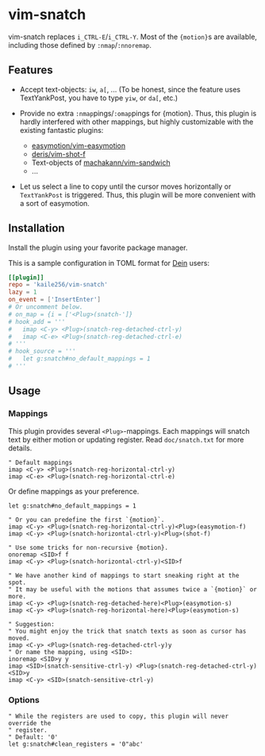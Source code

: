 # vim-snatch

vim-snatch replaces `i_CTRL-E`/`i_CTRL-Y`.
Most of the `{motion}`s are available,
including those defined by `:nmap`/`:nnoremap`.

## Features

- Accept text-objects: `iw`, `a[`, ...
  (To be honest, since the feature uses TextYankPost,
  you have to type `yiw`, or `da[`, etc.)

- Provide no extra `:nmap`pings/`:omap`pings for {motion}.
  Thus, this plugin is hardly interfered with other mappings, but highly
  customizable with the existing fantastic plugins:

  - [easymotion/vim-easymotion](https://github.com/easymotion/vim-easymotion)
  - [deris/vim-shot-f](https://github.com/deris/vim-shot-f)
  - Text-objects of [machakann/vim-sandwich](https://github.com/machakann/vim-sandwich)
  - ...

- Let us select a line to copy until the cursor moves horizontally or
  `TextYankPost` is triggered.
  Thus, this plugin will be more convenient with a sort of easymotion.

## Installation

Install the plugin using your favorite package manager.

This is a sample configuration in TOML format
for [Dein](https://github.com/Shougo/dein.vim) users:

```toml
[[plugin]]
repo = 'kaile256/vim-snatch'
lazy = 1
on_event = ['InsertEnter']
# Or uncomment below.
# on_map = {i = ['<Plug>(snatch-']}
# hook_add = '''
#   imap <C-y> <Plug>(snatch-reg-detached-ctrl-y)
#   imap <C-e> <Plug>(snatch-reg-detached-ctrl-e)
# '''
# hook_source = '''
#   let g:snatch#no_default_mappings = 1
# '''
```

## Usage

### Mappings

This plugin provides several `<Plug>`-mappings.
Each mappings will snatch text by either motion or updating register.
Read `doc/snatch.txt` for more details.

```vim
" Default mappings
imap <C-y> <Plug>(snatch-reg-horizontal-ctrl-y)
imap <C-e> <Plug>(snatch-reg-horizontal-ctrl-e)
```

Or define mappings as your preference.

```vim
let g:snatch#no_default_mappings = 1

" Or you can predefine the first `{motion}`.
imap <C-y> <Plug>(snatch-reg-horizontal-ctrl-y)<Plug>(easymotion-f)
imap <C-y> <Plug>(snatch-horizontal-ctrl-y)<Plug>(shot-f)

" Use some tricks for non-recursive {motion}.
onoremap <SID>f f
imap <C-y> <Plug>(snatch-horizontal-ctrl-y)<SID>f

" We have another kind of mappings to start sneaking right at the spot.
" It may be useful with the motions that assumes twice a `{motion}` or more.
imap <C-y> <Plug>(snatch-reg-detached-here)<Plug>(easymotion-s)
imap <C-y> <Plug>(snatch-reg-horizontal-here)<Plug>(easymotion-s)

" Suggestion:
" You might enjoy the trick that snatch texts as soon as cursor has moved.
imap <C-y> <Plug>(snatch-reg-detached-ctrl-y)y
" Or name the mapping, using <SID>:
inoremap <SID>y y
imap <SID>(snatch-sensitive-ctrl-y) <Plug>(snatch-reg-detached-ctrl-y)<SID>y
imap <C-y> <SID>(snatch-sensitive-ctrl-y)
```

### Options

```vim
" While the registers are used to copy, this plugin will never override the
" register.
" Default: '0'
let g:snatch#clean_registers = '0"abc'

```
